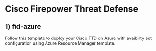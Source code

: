 # Cisco Firepower Threat Defense

## 1) ftd-azure
Follow this template to deploy your Cisco FTD on Azure with avaibility set configuration using Azure Resource Manager template.
